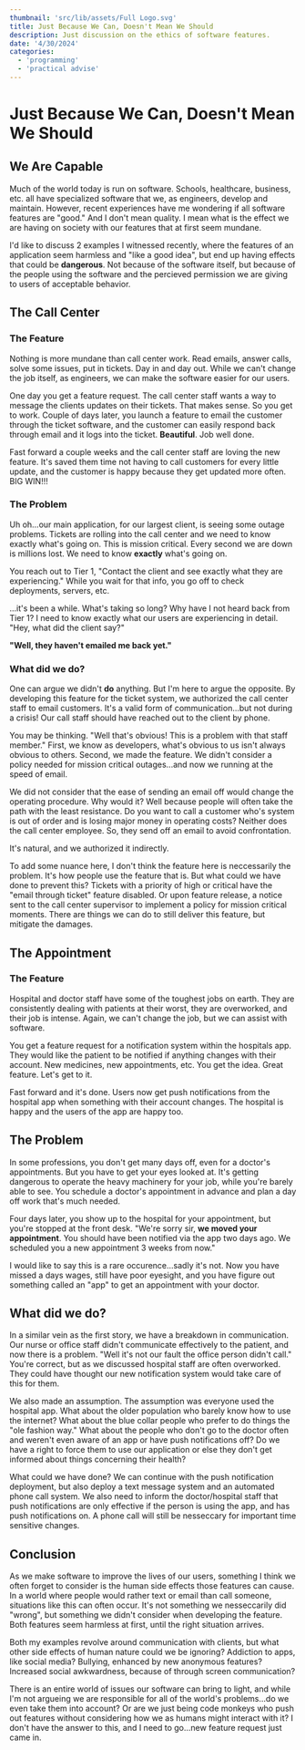```yaml
---
thumbnail: 'src/lib/assets/Full Logo.svg'
title: Just Because We Can, Doesn't Mean We Should
description: Just discussion on the ethics of software features.
date: '4/30/2024'
categories:
  - 'programming'
  - 'practical advise'
---
```


# Just Because We Can, Doesn't Mean We Should

## **We Are Capable**

Much of the world today is run on software. Schools, healthcare, business, etc. all have specialized software that we, as engineers, develop and maintain. However, recent experiences have me wondering if all software features are "good." And I don't mean quality. I mean what is the effect we are having on society with our features that at first seem mundane.

I'd like to discuss 2 examples I witnessed recently, where the features of an application seem harmless and "like a good idea", but end up having effects that could be **dangerous**. Not because of the software itself, but because of the people using the software and the percieved permission we are giving to users of acceptable behavior.

## **The Call Center**

### The Feature

Nothing is more mundane than call center work. Read emails, answer calls, solve some issues, put in tickets. Day in and day out. While we can't change the job itself, as engineers, we can make the software easier for our users.

One day you get a feature request. The call center staff wants a way to message the clients updates on their tickets. That makes sense. So you get to work. Couple of days later, you launch a feature to email the customer through the ticket software, and the customer can easily respond back through email and it logs into the ticket. **Beautiful**. Job well done.

Fast forward a couple weeks and the call center staff are loving the new feature. It's saved them time not having to call customers for every little update, and the customer is happy because they get updated more often. BIG WIN!!!

### The Problem

Uh oh...our main application, for our largest client, is seeing some outage problems. Tickets are rolling into the call center and we need to know exactly what's going on. This is mission critical. Every second we are down is millions lost. We need to know **exactly** what's going on.

You reach out to Tier 1, "Contact the client and see exactly what they are experiencing." While you wait for that info, you go off to check deployments, servers, etc.

...it's been a while. What's taking so long? Why have I not heard back from Tier 1? I need to know exactly what our users are experiencing in detail. "Hey, what did the client say?"

**"Well, they haven't emailed me back yet."**

### What did we do?

One can argue we didn't **do** anything. But I'm here to argue the opposite. By developing this feature for the ticket system, we authorized the call center staff to email customers. It's a valid form of communication...but not during a crisis! Our call staff should have reached out to the client by phone.

You may be thinking. "Well that's obvious! This is a problem with that staff member." First, we know as developers, what's obvious to us isn't always obvious to others. Second, we made the feature. We didn't consider a policy needed for mission critical outages...and now we running at the speed of email.

We did not consider that the ease of sending an email off would change the operating procedure. Why would it? Well because people will often take the path with the least resistance. Do you want to call a customer who's system is out of order and is losing major money in operating costs? Neither does the call center employee. So, they send off an email to avoid confrontation.

It's natural, and we authorized it indirectly.

To add some nuance here, I don't think the feature here is neccessarily the problem. It's how people use the feature that is. But what could we have done to prevent this? Tickets with a priority of high or critical have the "email through ticket" feature disabled. Or upon feature release, a notice sent to the call center supervisor to implement a policy for mission critical moments. There are things we can do to still deliver this feature, but mitigate the damages.

## The Appointment

### The Feature

Hospital and doctor staff have some of the toughest jobs on earth. They are consistently dealing with patients at their worst, they are overworked, and their job is intense. Again, we can't change the job, but we can assist with software.

You get a feature request for a notification system within the hospitals app. They would like the patient to be notified if anything changes with their account. New medicines, new appointments, etc. You get the idea. Great feature. Let's get to it.

Fast forward and it's done. Users now get push notifications from the hospital app when something with their account changes. The hospital is happy and the users of the app are happy too.

## The Problem

In some professions, you don't get many days off, even for a doctor's appointments. But you have to get your eyes looked at. It's getting dangerous to operate the heavy machinery for your job, while you're barely able to see. You schedule a doctor's appointment in advance and plan a day off work that's much needed.

Four days later, you show up to the hospital for your appointment, but you're stopped at the front desk. "We're sorry sir, **we moved your appointment**. You should have been notified via the app two days ago. We scheduled you a new appointment 3 weeks from now."

I would like to say this is a rare occurence...sadly it's not. Now you have missed a days wages, still have poor eyesight, and you have figure out something called an "app" to get an appointment with your doctor.

## What did we do?

In a similar vein as the first story, we have a breakdown in communication. Our nurse or office staff didn't communicate effectively to the patient, and now there is a problem. "Well it's not our fault the office person didn't call." You're correct, but as we discussed hospital staff are often overworked. They could have thought our new notification system would take care of this for them.

We also made an assumption. The assumption was everyone used the hospital app. What about the older population who barely know how to use the internet? What about the blue collar people who prefer to do things the "ole fashion way." What about the people who don't go to the doctor often and weren't even aware of an app or have push notifications off? Do we have a right to force them to use our application or else they don't get informed about things concerning their health?

What could we have done? We can continue with the push notification deployment, but also deploy a text message system and an automated phone call system. We also need to inform the doctor/hospital staff that push notifications are only effective if the person is using the app, and has push notifications on. A phone call will still be nesseccary for important time sensitive changes.

## **Conclusion**

As we make software to improve the lives of our users, something I think we often forget to consider is the human side effects those features can cause. In a world where people would rather text or email than call someone, situations like this can often occur. It's not something we nesseccarily did "wrong", but something we didn't consider when developing the feature. Both features seem harmless at first, until the right situation arrives.

Both my examples revolve around communication with clients, but what other side effects of human nature could we be ignoring? Addiction to apps, like social media? Bullying, enhanced by new anonymous features? Increased social awkwardness, because of through screen communication?

There is an entire world of issues our software can bring to light, and while I'm not argueing we are responsible for all of the world's problems...do we even take them into account? Or are we just being code monkeys who push out features without considering how we as humans might interact with it? I don't have the answer to this, and I need to go...new feature request just came in.
